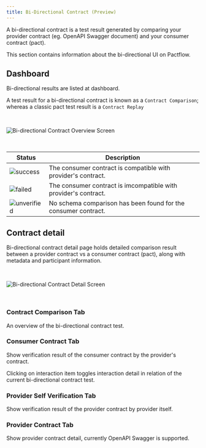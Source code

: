 ```yaml
---
title: Bi-Directional Contract (Preview)
---
```


A bi-directional contract is a test result generated by comparing your provider contract (eg. OpenAPI Swagger document) and your consumer contract (pact).

This section contains information about the bi-directional UI on Pactflow.

## Dashboard

Bi-directional results are listed at dashboard. 

A test result for a bi-directional contract is known as  a `Contract Comparison`; whereas a classic pact test result is a `Contract Replay`


&nbsp;

![Bi-directional Contract Overview Screen](/ui/bdc-dashboard.png)

&nbsp;

<div class="status-table">

| Status | Description |
|-------------|-------------|
| ![success](/ui/success.png) | The consumer contract is compatible with provider's contract.|
| ![failed](/ui/failed.png) | The consumer contract is imcompatible with provider's contract.|
| ![unverified](/ui/unverified.png) | No schema comparison has been found for the consumer contract. |

</div>

## Contract detail

Bi-directional contract detail page holds detailed comparison result between a provider contract vs a consumer contract (pact), along with metadata and participant information.

&nbsp;

![Bi-directional Contract Detail Screen](/ui/bdc-detail.png)

&nbsp;

### Contract Comparison Tab
An overview of the bi-directional contract test.

### Consumer Contract Tab
Show verification result of the consumer contract by the provider's contract.

Clicking on interaction item toggles interaction detail in relation of the current bi-directional contract test.

### Provider Self Verification Tab
Show verification result of the provider contract by provider itself.

### Provider Contract Tab
Show provider contract detail, currently OpenAPI Swagger is supported.




